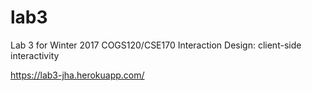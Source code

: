 lab3
====

Lab 3 for Winter 2017 COGS120/CSE170 Interaction Design: client-side interactivity

https://lab3-jha.herokuapp.com/
